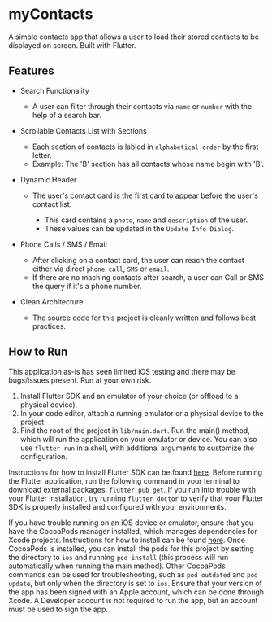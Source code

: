 # myContacts

A simple contacts app that allows a user to load their stored contacts to be displayed on screen. Built with Flutter.

## Features

- Search Functionality
  - A user can filter through their contacts via `name` or `number` with the help of a search bar.
  
- Scrollable Contacts List with Sections
  - Each section of contacts is labled in `alphabetical order` by the first letter.
  - Example: The 'B' section has all contacts whose name begin with 'B'.
  
- Dynamic Header
  - The user's contact card is the first card to appear before the user's contact list.
  
    - This card contains a `photo`, `name` and `description` of the user. 
    - These values can be updated in the `Update Info Dialog`.
    
- Phone Calls / SMS / Email
  - After clicking on a contact card, the user can reach the contact either via direct `phone call`, `SMS` or `email`.
  - If there are no maching contacts after search, a user can Call or SMS the query if it's a phone number.
  
- Clean Architecture
  - The source code for this project is cleanly written and follows best practices.

## How to Run
This application as-is has seen limited iOS testing and there may be bugs/issues present. Run at your own risk.
1. Install Flutter SDK and an emulator of your choice (or offload to a physical device).
2. In your code editor, attach a running emulator or a physical device to the project.
3. Find the root of the project in `lib/main.dart`. Run the main() method, which will run the application on your emulator or device. You can also use `flutter run` in a shell, with additional arguments to customize the configuration.

Instructions for how to install Flutter SDK can be found [here](https://docs.flutter.dev/get-started/install). Before running the Flutter application, run the following command in your terminal to download external packages: `flutter pub get`. If you run into trouble with your Flutter installation, try running `flutter doctor` to verify that your Flutter SDK is properly installed and configured with your environments.

If you have trouble running on an iOS device or emulator, ensure that you have the CocoaPods manager installed, which manages dependencies for Xcode projects. Instructions for how to install can be found [here](https://guides.cocoapods.org/using/getting-started.html). Once CocoaPods is installed, you can install the pods for this project by setting the directory to `ios` and running `pod install` (this process will run automatically when running the main method). Other CocoaPods commands can be used for troubleshooting, such as `pod outdated` and `pod update`, but only when the directory is set to `ios`. Ensure that your version of the app has been signed with an Apple account, which can be done through Xcode. A Developer account is not required to run the app, but an account must be used to sign the app.
